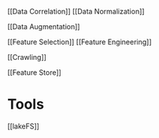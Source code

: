 
[[Data Correlation]]
[[Data Normalization]]

[[Data Augmentation]]

[[Feature Selection]]
[[Feature Engineering]]

[[Crawling]]

[[Feature Store]]

# Tools

[[lakeFS]]
